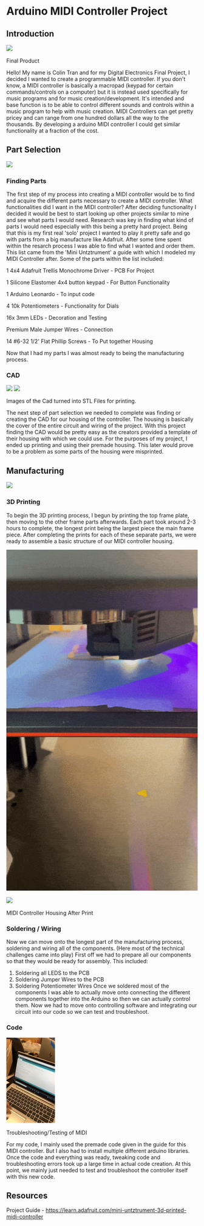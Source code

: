 # Arduino MIDI Controller Project

## Introduction

![](https://i.postimg.cc/4N6P7H3Q/IMG-7777.jpg)

Final Product


Hello! My name is Colin Tran and for my Digital Electronics Final Project, I decided I wanted to create a programmable MIDI controller. If you don't know, a MIDI controller is 
basically a macropad (keypad for certain commands/controls on a computer) but it is instead used specifically for music programs and for music creation/development. It's 
intended and base function is to be able to control different sounds and controls within a music program to help with music creation. MIDI Controllers can get pretty pricey and 
can range from one hundred dollars all the way to the thousands. By developing a arduino MIDI controller I could get similar functionality at a fraction of the cost.

## Part Selection

![](https://i.postimg.cc/KjN5WCws/IMG-7601.jpg)

### Finding Parts

The first step of my process into creating a MIDI controller would be to find and acquire the different parts necessary to create a MIDI controller. What functionalities did I 
want in the MIDI controller? After deciding functionality I decided it would be best to start looking up other projects similar to mine and see what parts I would need. Research 
was key in finding what kind of parts I would need especially with this being a pretty hard project. Being that this is my first real 'solo' project I wanted to play it pretty 
safe and go with parts from a big manufacture like Adafruit. After some time spent within the resarch process I was able to find what I wanted and order them. This list came 
from the 'Mini Untztrument' a guide with which I modeled my MIDI Controller after. Some of the parts within the list included:

1 4x4 Adafruit Trellis Monochrome Driver - PCB For Project

1 Silicone Elastomer 4x4 button keypad - For Button Functionality

1 Arduino Leonardo - To input code

4 10k Potentiometers - Functionality for Dials

16x 3mm LEDs - Decoration and Testing

Premium Male Jumper Wires - Connection

14 #6-32 1/2' Flat Phillip Screws - To Put together Housing

Now that I had my parts I was almost ready to being the manufacturing process.


### CAD 

![](https://i.postimg.cc/Kvtb1fLp/IMG-7619.jpg)
![](https://i.postimg.cc/bYtc5g6Y/IMG-7618.jpg)

Images of the Cad turned into STL Files for printing.

The next step of part selection we needed to complete was finding or creating the CAD for our housing of the controller. The housing is basically the cover of the entire circuit 
and wiring of the project. With this project finding the CAD would be pretty easy as the creators provided a template of their housing with which we could use. For the purposes 
of my project, I ended up printing and using their premade housing. This later would prove to be a problem as some parts of the housing were misprinted.



## Manufacturing

![](finalPrint.gif)

### 3D Printing

To begin the 3D printing process, I begun by printing the top frame plate, then moving to the other frame parts afterwards. Each part took around 2-3 hours to complete, the 
longest print being the largest piece the main frame piece. After completing the prints for each of these separate parts, we were ready to assemble a basic structure of our MIDI 
controller housing.

![](1stPartPrint.gif)

![](https://i.postimg.cc/J7gMKWgG/IMG-7620.jpg)

MIDI Controller Housing After Print

### Soldering / Wiring

Now we can move onto the longest part of the manufacturing process, soldering and wiring all of the components. (Here most of the technical challenges came into play)
First off we had to prepare all our components so that they would be ready for assembly. This included:
1. Soldering all LEDS to the PCB
2. Soldering Jumper Wires to the PCB
3. Soldering Potentiometer Wires
Once we soldered most of the components I was able to actually move onto connecting the different components together into the Arduino so then we can actually control them.
Now we had to move onto controlling software and integrating our circuit into our code so we can test and troubleshoot.

### Code

![](finalDEProjectWorking.gif)

Troubleshooting/Testing of MIDI

For my code, I mainly used the premade code given in the guide for this MIDI controller. But I also had to install multiple different arduino libraries. Once the code and 
everything was ready, tweaking code and troubleshooting errors took up a large time in actual code creation. At this point, we mainly just needed to test and troubleshoot the 
controller itself with this new code. 

## Resources
Project Guide - https://learn.adafruit.com/mini-untztrument-3d-printed-midi-controller
